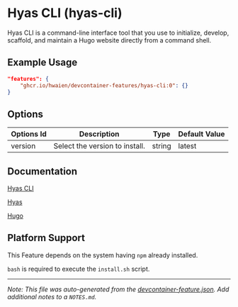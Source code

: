
# Hyas CLI (hyas-cli)

Hyas CLI is a command-line interface tool that you use to initialize, develop, scaffold, and maintain a Hugo website directly from a command shell.

## Example Usage

```json
"features": {
    "ghcr.io/hwaien/devcontainer-features/hyas-cli:0": {}
}
```

## Options

| Options Id | Description | Type | Default Value |
|-----|-----|-----|-----|
| version | Select the version to install. | string | latest |

## Documentation

[Hyas CLI](https://gethyas.com/docs/prologue/hyas-cli/)

[Hyas](https://gethyas.com/docs/prologue/introduction/)

[Hugo](https://gohugo.io/documentation/)

## Platform Support

This Feature depends on the system having `npm` already installed.

`bash` is required to execute the `install.sh` script.


---

_Note: This file was auto-generated from the [devcontainer-feature.json](https://github.com/hwaien/devcontainer-features/blob/main/src/hyas-cli/devcontainer-feature.json).  Add additional notes to a `NOTES.md`._
